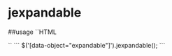 # jexpandable
##usage
``HTML
<div data-object='expandable' data-text='{{ payment.notes }}' />
``
```
$('[data-object="expandable"]').jexpandable();
```

